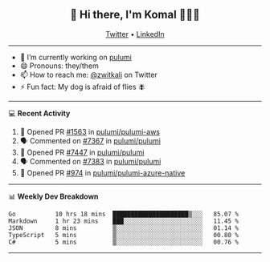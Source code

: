 <h2 align="center"> 👋 Hi there, I'm Komal 🧑🏾‍💻 </h2>
<p align="center">
    <a href="https://twitter.com/zwitkali">Twitter</a> •
    <a href="https://www.linkedin.com/in/komal-ali/">LinkedIn</a>
</p>

--------

- 🔭 I’m currently working on [pulumi](https://github.com/pulumi/pulumi)
- 😄 Pronouns: they/them
- 📫 How to reach me: [@zwitkali](https://twitter.com/zwitkali) on Twitter
- ⚡ Fun fact: My dog is afraid of flies 🪰

--------
💻 **Recent Activity**

<!--START_SECTION:activity-->
1. 💪 Opened PR [#1563](https://github.com/pulumi/pulumi-aws/pull/1563) in [pulumi/pulumi-aws](https://github.com/pulumi/pulumi-aws)
2. 🗣 Commented on [#7367](https://github.com/pulumi/pulumi/issues/7367) in [pulumi/pulumi](https://github.com/pulumi/pulumi)
3. 💪 Opened PR [#7447](https://github.com/pulumi/pulumi/pull/7447) in [pulumi/pulumi](https://github.com/pulumi/pulumi)
4. 🗣 Commented on [#7383](https://github.com/pulumi/pulumi/issues/7383) in [pulumi/pulumi](https://github.com/pulumi/pulumi)
5. 💪 Opened PR [#974](https://github.com/pulumi/pulumi-azure-native/pull/974) in [pulumi/pulumi-azure-native](https://github.com/pulumi/pulumi-azure-native)
<!--END_SECTION:activity-->

--------

📊 **Weekly Dev Breakdown**
<!--START_SECTION:waka-->
```text
Go           10 hrs 18 mins  █████████████████████▒░░░   85.07 % 
Markdown     1 hr 23 mins    ███░░░░░░░░░░░░░░░░░░░░░░   11.45 % 
JSON         8 mins          ▒░░░░░░░░░░░░░░░░░░░░░░░░   01.14 % 
TypeScript   5 mins          ▒░░░░░░░░░░░░░░░░░░░░░░░░   00.80 % 
C#           5 mins          ▒░░░░░░░░░░░░░░░░░░░░░░░░   00.76 % 
```
<!--END_SECTION:waka-->

--------